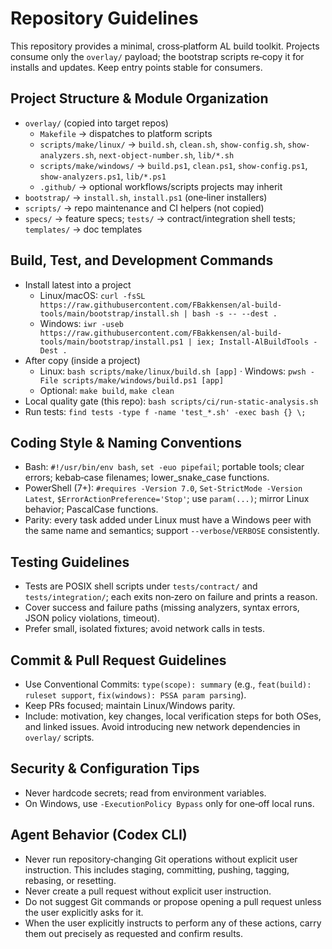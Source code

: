 # Repository Guidelines

This repository provides a minimal, cross‑platform AL build toolkit. Projects consume only the `overlay/` payload; the bootstrap scripts re‑copy it for installs and updates. Keep entry points stable for consumers.

## Project Structure & Module Organization
- `overlay/` (copied into target repos)
  - `Makefile` → dispatches to platform scripts
  - `scripts/make/linux/` → `build.sh`, `clean.sh`, `show-config.sh`, `show-analyzers.sh`, `next-object-number.sh`, `lib/*.sh`
  - `scripts/make/windows/` → `build.ps1`, `clean.ps1`, `show-config.ps1`, `show-analyzers.ps1`, `lib/*.ps1`
  - `.github/` → optional workflows/scripts projects may inherit
- `bootstrap/` → `install.sh`, `install.ps1` (one‑liner installers)
- `scripts/` → repo maintenance and CI helpers (not copied)
- `specs/` → feature specs; `tests/` → contract/integration shell tests; `templates/` → doc templates

## Build, Test, and Development Commands
- Install latest into a project
  - Linux/macOS: `curl -fsSL https://raw.githubusercontent.com/FBakkensen/al-build-tools/main/bootstrap/install.sh | bash -s -- --dest .`
  - Windows: `iwr -useb https://raw.githubusercontent.com/FBakkensen/al-build-tools/main/bootstrap/install.ps1 | iex; Install-AlBuildTools -Dest .`
- After copy (inside a project)
  - Linux: `bash scripts/make/linux/build.sh [app]` · Windows: `pwsh -File scripts/make/windows/build.ps1 [app]`
  - Optional: `make build`, `make clean`
- Local quality gate (this repo): `bash scripts/ci/run-static-analysis.sh`
- Run tests: `find tests -type f -name 'test_*.sh' -exec bash {} \;`

## Coding Style & Naming Conventions
- Bash: `#!/usr/bin/env bash`, `set -euo pipefail`; portable tools; clear errors; kebab‑case filenames; lower_snake_case functions.
- PowerShell (7+): `#requires -Version 7.0`, `Set-StrictMode -Version Latest`, `$ErrorActionPreference='Stop'`; use `param(...)`; mirror Linux behavior; PascalCase functions.
- Parity: every task added under Linux must have a Windows peer with the same name and semantics; support `--verbose`/`VERBOSE` consistently.

## Testing Guidelines
- Tests are POSIX shell scripts under `tests/contract/` and `tests/integration/`; each exits non‑zero on failure and prints a reason.
- Cover success and failure paths (missing analyzers, syntax errors, JSON policy violations, timeout).
- Prefer small, isolated fixtures; avoid network calls in tests.

## Commit & Pull Request Guidelines
- Use Conventional Commits: `type(scope): summary` (e.g., `feat(build): ruleset support`, `fix(windows): PSSA param parsing`).
- Keep PRs focused; maintain Linux/Windows parity.
- Include: motivation, key changes, local verification steps for both OSes, and linked issues. Avoid introducing new network dependencies in `overlay/` scripts.

## Security & Configuration Tips
- Never hardcode secrets; read from environment variables.
- On Windows, use `-ExecutionPolicy Bypass` only for one‑off local runs.

## Agent Behavior (Codex CLI)
- Never run repository‑changing Git operations without explicit user instruction. This includes staging, committing, pushing, tagging, rebasing, or resetting.
- Never create a pull request without explicit user instruction.
- Do not suggest Git commands or propose opening a pull request unless the user explicitly asks for it.
- When the user explicitly instructs to perform any of these actions, carry them out precisely as requested and confirm results.
